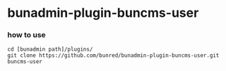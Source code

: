 # bunadmin-plugin-buncms-user

### how to use

```
cd [bunadmin path]/plugins/
git clone https://github.com/bunred/bunadmin-plugin-buncms-user.git buncms-user
```
